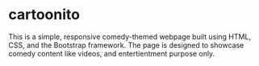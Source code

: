# cartoonito
This is a simple, responsive comedy-themed webpage built using HTML, CSS, and the Bootstrap framework. The page is designed to showcase comedy content like videos, and entertientment purpose only.
